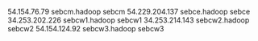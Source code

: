 54.154.76.79	 sebcm.hadoop  sebcm
54.229.204.137	 sebce.hadoop  sebce
34.253.202.226	sebcw1.hadoop sebcw1
34.253.214.143	sebcw2.hadoop sebcw2
54.154.124.92	sebcw3.hadoop sebcw3
